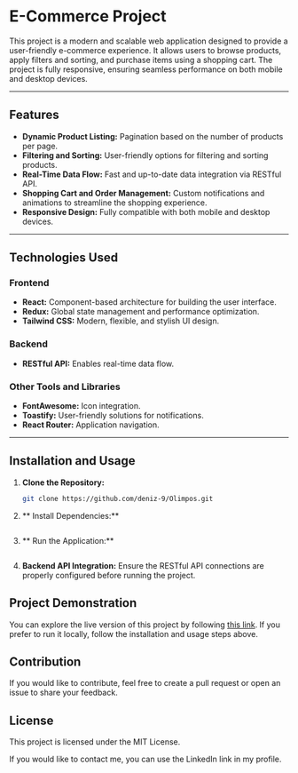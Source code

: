 # E-Commerce Project  

This project is a modern and scalable web application designed to provide a user-friendly e-commerce experience. It allows users to browse products, apply filters and sorting, and purchase items using a shopping cart. The project is fully responsive, ensuring seamless performance on both mobile and desktop devices.  

---

## Features  

- **Dynamic Product Listing:** Pagination based on the number of products per page.  
- **Filtering and Sorting:** User-friendly options for filtering and sorting products.  
- **Real-Time Data Flow:** Fast and up-to-date data integration via RESTful API.  
- **Shopping Cart and Order Management:** Custom notifications and animations to streamline the shopping experience.  
- **Responsive Design:** Fully compatible with both mobile and desktop devices.  

---

## Technologies Used  

### **Frontend**  
- **React:** Component-based architecture for building the user interface.  
- **Redux:** Global state management and performance optimization.  
- **Tailwind CSS:** Modern, flexible, and stylish UI design.  

### **Backend**  
- **RESTful API:** Enables real-time data flow.  

### **Other Tools and Libraries**  
- **FontAwesome:** Icon integration.  
- **Toastify:** User-friendly solutions for notifications.  
- **React Router:** Application navigation.  

---

## Installation and Usage  

1. **Clone the Repository:**  
   ```bash
   git clone https://github.com/deniz-9/Olimpos.git
2. ** Install Dependencies:**
   ```npm install
3. ** Run the Application:**
   ```npm run dev
4. **Backend API Integration:**
Ensure the RESTful API connections are properly configured before running the project.

## Project Demonstration

You can explore the live version of this project by following [this link](https://olimpos-ten.vercel.app/). If you prefer to run it locally, follow the installation and usage steps above.

## Contribution
If you would like to contribute, feel free to create a pull request or open an issue to share your feedback.
   
 ## License
This project is licensed under the MIT License.

If you would like to contact me, you can use the LinkedIn link in my profile.
